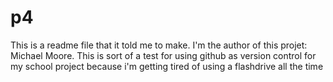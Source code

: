 # p4
This is a readme file that it told me to make.
I'm the author of this projet: Michael Moore.
This is sort of a test for using github as version control for my school project because i'm getting tired of using a flashdrive all the time
